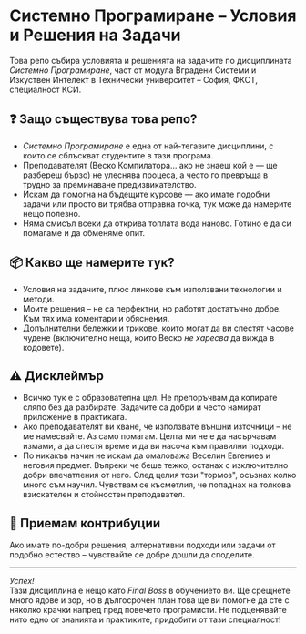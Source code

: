 # Системно Програмиране – Условия и Решения на Задачи

Това репо събира условията и решенията на задачите по дисциплината *Системно Програмиране*, част от модула Вградени Системи и Изкуствен Интелект в Технически университет – София, ФКСТ, специалност КСИ.

## ❓ Защо съществува това репо?

- *Системно Програмиране* е една от най-тегавите дисциплини, с които се сблъскват студентите в тази програма.
- Преподавателят (Веско Компилатора... ако не знаеш кой е — ще разбереш бързо) не улеснява процеса, а често го превръща в трудно за преминаване предизвикателство.
- Искам да помогна на бъдещите курсове — ако имате подобни задачи или просто ви трябва отправна точка, тук може да намерите нещо полезно.
- Няма смисъл всеки да открива топлата вода наново. Готино е да си помагаме и да обменяме опит.

## 📦 Какво ще намерите тук?

- Условия на задачите, плюс линкове към използвани технологии и методи.
- Моите решения – не са перфектни, но работят достатъчно добре. Към тях има коментари и обяснения.
- Допълнителни бележки и трикове, които могат да ви спестят часове чудене (включително неща, които Веско *не харесва* да вижда в кодовете).

## ⚠️ Дисклеймър

- Всичко тук е с образователна цел. Не препоръчвам да копирате сляпо без да разбирате. Задачите са добри и често намират приложение в практиката.
- Ако преподавателят ви хване, че използвате външни източници – не ме намесвайте. Аз само помагам. Целта ми не е да насърчавам измами, а да спестя време и да ви насоча към правилни подходи.
- По никакъв начин не искам да омаловажа Веселин Евгениев и неговия предмет. Въпреки че беше тежко, останах с изключително добри впечатления от него. След целия този "тормоз", осъзнах колко много съм научил. Чувствам се късметлия, че попаднах на толкова взискателен и стойностен преподавател.

## 🤝 Приемам контрибуции

Ако имате по-добри решения, алтернативни подходи или задачи от подобно естество – чувствайте се добре дошли да споделите.

---

*Успех!*  
Тази дисциплина е нещо като *Final Boss* в обучението ви. Ще срещнете много ядове и зор, но в дългосрочен план това ще ви помогне да сте с няколко крачки напред пред повечето програмисти. Не подценявайте нито едно от знанията и практиките, придобити от тази специалност!

